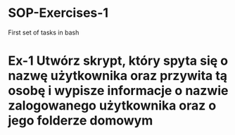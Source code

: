 # SOP-Exercises-1
 First set of tasks in bash

Ex-1
Utwórz skrypt, który spyta się o nazwę użytkownika oraz przywita tą 
osobę i wypisze informacje o nazwie zalogowanego użytkownika oraz 
o jego folderze domowym
===================================================================
